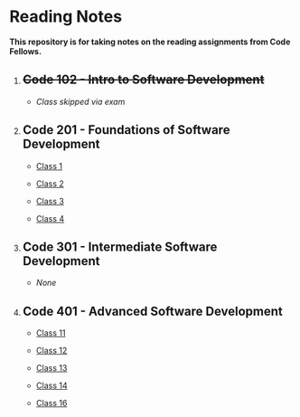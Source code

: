# Reading Notes

**This repository is for taking notes on the reading assignments from Code Fellows.**

1. ## ~~Code 102 - Intro to Software Development~~

   - *Class skipped via exam*

2. ## Code 201 - Foundations of Software Development

   - [Class 1](./201/class-01.md)

   - [Class 2](./201/class-02.md)

   - [Class 3](./201/class-03.md)

   - [Class 4](./201/class-04.md)

3. ## Code 301 - Intermediate Software Development

   - *None*

4. ## Code 401 - Advanced Software Development

   - [Class 11](./401/class-11.md)

   - [Class 12](./401/class-12.md)

   - [Class 13](./401/class-13.md)

   - [Class 14](./401/class-14.md)

   - [Class 16](./401/class-16.md)
